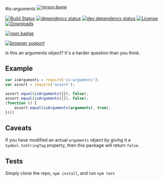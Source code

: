 #is-arguments <sup>[![Version Badge][2]][1]</sup>

[![Build Status][3]][4]
[![dependency status][5]][6]
[![dev dependency status][7]][8]
[![License][license-image]][license-url]
[![Downloads][downloads-image]][downloads-url]

[![npm badge][11]][1]

[![browser support][9]][10]

Is this an arguments object? It's a harder question than you think.

## Example

```js
var isArguments = require('is-arguments');
var assert = require('assert');

assert.equal(isArguments({}), false);
assert.equal(isArguments([]), false);
(function () {
	assert.equal(isArguments(arguments), true);
}())
```

## Caveats
If you have modified an actual `arguments` object by giving it a `Symbol.toStringTag` property, then this package will return `false`.

## Tests
Simply clone the repo, `npm install`, and run `npm test`

[1]: https://npmjs.org/package/is-arguments
[2]: http://versionbadg.es/ljharb/is-arguments.svg
[3]: https://travis-ci.org/ljharb/is-arguments.svg
[4]: https://travis-ci.org/ljharb/is-arguments
[5]: https://david-dm.org/ljharb/is-arguments.svg
[6]: https://david-dm.org/ljharb/is-arguments
[7]: https://david-dm.org/ljharb/is-arguments/dev-status.svg
[8]: https://david-dm.org/ljharb/is-arguments#info=devDependencies
[9]: https://ci.testling.com/ljharb/is-arguments.png
[10]: https://ci.testling.com/ljharb/is-arguments
[11]: https://nodei.co/npm/is-arguments.png?downloads=true&stars=true
[license-image]: http://img.shields.io/npm/l/is-arguments.svg
[license-url]: LICENSE
[downloads-image]: http://img.shields.io/npm/dm/is-arguments.svg
[downloads-url]: http://npm-stat.com/charts.html?package=is-arguments
